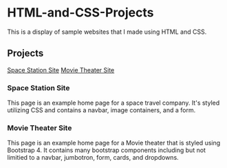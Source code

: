 # HTML-and-CSS-Projects
This is a display of sample websites that I made using HTML and CSS.
## Projects
[Space Station Site]((https://github.com/JamesSanta/HTML-and-CSS-Projects/blob/main/Basic_HTML-and_CSS/Space%20Station%20Site/Index.html))
[Movie Theater Site](https://github.com/JamesSanta/HTML-and-CSS-Projects/blob/main/Basic_HTML-and_CSS/Movie%20Theater%20Site/MovieTheaterProject.html)


### Space Station Site
This page is an example home page for a space travel company. It's styled utilizing CSS and contains a navbar, image containers, and a form.

### Movie Theater Site
This page is an example home page for a Movie theater that is styled using Bootstrap 4. It contains many bootstrap components including but not limitied to a navbar, jumbotron, form, cards, and dropdowns.
